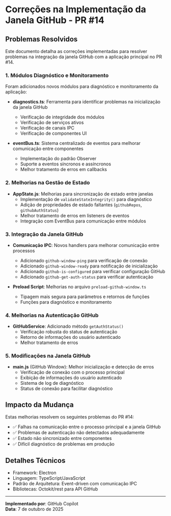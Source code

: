 # Correções na Implementação da Janela GitHub - PR #14

## Problemas Resolvidos

Este documento detalha as correções implementadas para resolver problemas na integração da janela GitHub com a aplicação principal no PR #14.

### 1. Módulos Diagnóstico e Monitoramento

Foram adicionados novos módulos para diagnóstico e monitoramento da aplicação:

- **diagnostics.ts**: Ferramenta para identificar problemas na inicialização da janela GitHub
    - Verificação de integridade dos módulos
    - Verificação de serviços ativos
    - Verificação de canais IPC
    - Verificação de componentes UI

- **eventBus.ts**: Sistema centralizado de eventos para melhorar comunicação entre componentes
    - Implementação do padrão Observer
    - Suporte a eventos síncronos e assíncronos
    - Melhor tratamento de erros em callbacks

### 2. Melhorias na Gestão de Estado

- **AppState.js**: Melhorias para sincronização de estado entre janelas
    - Implementação de `validateStateIntegrity()` para diagnóstico
    - Adição de propriedades de estado faltantes (`githubRepos`, `githubAuthStatus`)
    - Melhor tratamento de erros em listeners de eventos
    - Integração com EventBus para comunicação entre módulos

### 3. Integração da Janela GitHub

- **Comunicação IPC**: Novos handlers para melhorar comunicação entre processos
    - Adicionado `github-window-ping` para verificação de conexão
    - Adicionado `github-window-ready` para notificação de inicialização
    - Adicionado `github-is-configured` para verificar configuração GitHub
    - Adicionado `github-get-auth-status` para verificar autenticação

- **Preload Script**: Melhorias no arquivo `preload-github-window.ts`
    - Tipagem mais segura para parâmetros e retornos de funções
    - Funções para diagnóstico e monitoramento

### 4. Melhorias na Autenticação GitHub

- **GitHubService**: Adicionado método `getAuthStatus()`
    - Verificação robusta do status de autenticação
    - Retorno de informações do usuário autenticado
    - Melhor tratamento de erros

### 5. Modificações na Janela GitHub

- **main.js** (GitHub Window): Melhor inicialização e detecção de erros
    - Verificação de conexão com o processo principal
    - Exibição de informações do usuário autenticado
    - Sistema de log de diagnóstico
    - Status de conexão para facilitar diagnóstico

## Impacto da Mudança

Estas melhorias resolvem os seguintes problemas do PR #14:

- ✅ Falhas na comunicação entre o processo principal e a janela GitHub
- ✅ Problemas de autenticação não detectados adequadamente
- ✅ Estado não sincronizado entre componentes
- ✅ Difícil diagnóstico de problemas em produção

## Detalhes Técnicos

- Framework: Electron
- Linguagem: TypeScript/JavaScript
- Padrão de Arquitetura: Event-driven com comunicação IPC
- Bibliotecas: Octokit/rest para API GitHub

---

**Implementado por**: GitHub Copilot  
**Data**: 7 de outubro de 2025
